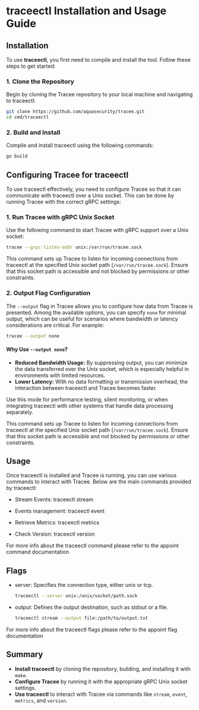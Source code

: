 # traceectl Installation and Usage Guide

## Installation

To use **traceectl**, you first need to compile and install the tool. Follow these steps to get started:

### 1. **Clone the Repository**

   Begin by cloning the Tracee repository to your local machine and navigating to traceectl:

   ``` bash
   git clone https://github.com/aquasecurity/tracee.git
   cd cmd/traceectl
   ```

### 2. **Build and Install**

   Compile and install traceectl using the following commands:

   ``` bash
   go build
   ```

## Configuring Tracee for traceectl

To use traceectl effectively, you need to configure Tracee so that it can communicate with traceectl over a Unix socket. This can be done by running Tracee with the correct gRPC settings:

### 1. **Run Tracee with gRPC Unix Socket**

Use the following command to start Tracee with gRPC support over a Unix socket:

``` bash
tracee --grpc-listen-addr unix:/var/run/tracee.sock
```

This command sets up Tracee to listen for incoming connections from traceectl at the specified Unix socket path (`/var/run/tracee.sock`). Ensure that this socket path is accessible and not blocked by permissions or other constraints.

### 2. **Output Flag Configuration**

The `--output` flag in Tracee allows you to configure how data from Tracee is presented. Among the available options, you can specify `none` for minimal output, which can be useful for scenarios where bandwidth or latency considerations are critical. For example:

``` bash
tracee --output none
```

#### Why Use `--output none`?

- **Reduced Bandwidth Usage:** By suppressing output, you can minimize the data transferred over the Unix socket, which is especially helpful in environments with limited resources.
- **Lower Latency:** With no data formatting or transmission overhead, the interaction between traceectl and Tracee becomes faster.

Use this mode for performance testing, silent monitoring, or when integrating traceectl with other systems that handle data processing separately.

This command sets up Tracee to listen for incoming connections from traceectl at the specified Unix socket path (`/var/run/tracee.sock`).
Ensure that this socket path is accessible and not blocked by permissions or other constraints.

## Usage

Once traceectl is installed and Tracee is running, you can use various commands to interact with Tracee. Below are the main commands provided by traceectl:

- Stream Events: traceectl stream

- Events management: traceectl event

- Retrieve Metrics: traceectl metrics

- Check Version: traceectl version

For more info about the traceectl command please refer to the appoint command documentation

## Flags
  
- server: Specifies the connection type, either unix or tcp.

  ``` bash
  traceectl --server unix:/unix/socket/path.sock
  ```

- output: Defines the output destination, such as stdout or a file.

  ``` bash
  traceectl stream --output file:/path/to/output.txt
  ```

For more info about the traceectl flags please refer to the appoint flag documentation

## Summary

- **Install traceectl** by cloning the repository, building, and installing it with `make`.
- **Configure Tracee** by running it with the appropriate gRPC Unix socket settings.
- **Use traceectl** to interact with Tracee via commands like `stream`, `event`, `metrics`, and `version`.
